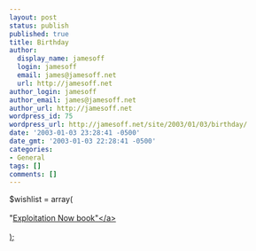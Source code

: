 ```yaml
---
layout: post
status: publish
published: true
title: Birthday
author:
  display_name: jamesoff
  login: jamesoff
  email: james@jamesoff.net
  url: http://jamesoff.net
author_login: jamesoff
author_email: james@jamesoff.net
author_url: http://jamesoff.net
wordpress_id: 75
wordpress_url: http://jamesoff.net/site/2003/01/03/birthday/
date: '2003-01-03 23:28:41 -0500'
date_gmt: '2003-01-03 22:28:41 -0500'
categories:
- General
tags: []
comments: []
---
```

<p>$wishlist = array(<br &#47;><br />
  "<a href="https:&#47;&#47;secure.keenswag.com&#47;product_info.php?cPath=21_64&products_id=104">Exploitation Now book"<&#47;a><br &#47;><br />
);</p>
